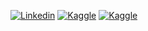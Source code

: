 [![Linkedin](https://img.shields.io/badge/LINKEDIN-blue?style=for-the-badge&logo=linkedin)](https://m.me/ok.tata.good.bye.gaya)
[![Kaggle](https://img.shields.io/badge/KAGGLE-cyan?style=for-the-badge&logo=kaggle)](https://m.me/ok.tata.good.bye.gaya)
[![Kaggle](https://img.shields.io/badge/Gitlab-cyan?style=for-the-badge&logo=kaggle)](https://m.me/ok.tata.good.bye.gaya)
